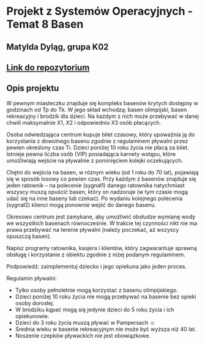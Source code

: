 # Projekt z Systemów Operacyjnych - Temat 8 Basen
## Matylda Dyląg, grupa K02

## [Link do repozytorium](https://github.com/matyldadylag/Projekt)

## Opis projektu

W pewnym miasteczku znajduje się kompleks basenów krytych dostępny w godzinach od Tp do Tk. W jego skład wchodzą: basen olimpijski, basen rekreacyjny i brodzik dla dzieci. Na każdym z nich może przebywać w danej chwili maksymalnie X1, X2 i odpowiednio X3 osób płacących.

Osoba odwiedzająca centrum kupuje bilet czasowy, który upoważnia ją do korzystania z dowolnego basenu zgodnie z regulaminem pływalni przez pewien określony czas Ti. Dzieci poniżej 10 roku życia nie płacą za bilet. Istnieje pewna liczba osób (VIP) posiadająca karnety wstępu, które umożliwiają wejście na pływalnie z pominięciem kolejki oczekujących.

Chętni do wejścia na basen, w różnym wieku (od 1 roku do 70 lat), pojawiają się w sposób losowy co pewien czas. Przy każdym z basenów znajduje się jeden ratownik – na polecenie (sygnał1) danego ratownika natychmiast wszyscy muszą opuścić basen, który on nadzoruje (w tym czasie mogą udać się na inne baseny lub czekać). Po wydaniu kolejnego polecenia (sygnał2) klienci mogą ponownie wejść do danego basenu.

Okresowo centrum jest zamykane, aby umożliwić obsłudze wymianę wody we wszystkich basenach równocześnie. W trakcie tej czynności nikt nie ma prawa przebywać na terenie pływalni (należy poczekać, aż wszyscy opuszczą basen).

Napisz programy ratownika, kasjera i klientów, który zagwarantuje sprawną obsługę i korzystanie z obiektu zgodnie z niżej podanym regulaminem.

Podpowiedź: zaimplementuj dziecko i jego opiekuna jako jeden proces.

Regulamin pływalni:
- Tylko osoby pełnoletnie mogą korzystać z basenu olimpijskiego.
- Dzieci poniżej 10 roku życia nie mogą przebywać na basenie bez opieki osoby dorosłej.
- W brodziku kąpać mogą się jedynie dzieci do 5 roku życia i ich opiekunowie.
- Dzieci do 3 roku życia muszą pływać w Pampersach ☺
- Średnia wieku w basenie rekreacyjnym nie może być wyższa niż 40 lat.
- Noszenie czepków pływackich nie jest obowiązkowe.
